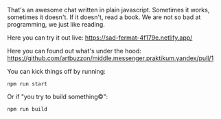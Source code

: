 That's an awesome chat written in plain javascript. Sometimes it works, sometimes it doesn't.
If it doesn't, read a book.
We are not so bad at programming, we just like reading.

Here you can try it out live:
https://sad-fermat-4f179e.netlify.app/

Here you can found out what's under the hood:
https://github.com/artbuzzon/middle.messenger.praktikum.yandex/pull/1

You can kick things off by running:

    npm run start

Or if "you try to build something©":

    npm run build
